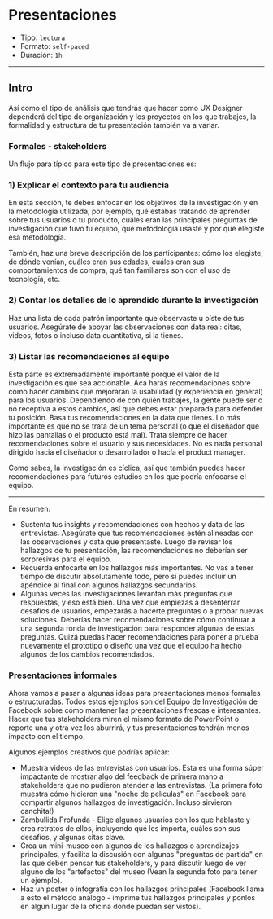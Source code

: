 # Presentaciones

- Tipo: `lectura`
- Formato: `self-paced`
- Duración: `1h`

***

## Intro

Así como el tipo de análisis que tendrás que hacer como UX Designer dependerá
del tipo de organización y los proyectos en los que trabajes, la formalidad y
estructura de tu presentación también va a variar.

### Formales - stakeholders

Un flujo para típico para este tipo de presentaciones es:

### 1)  Explicar el contexto para tu audiencia

En esta sección, te debes enfocar en los objetivos de la investigación y en la
metodología utilizada, por ejemplo, qué estabas tratando de aprender sobre tus
usuarios o tu producto, cuáles eran las principales preguntas de investigación
que tuvo tu equipo, qué metodología usaste y por qué elegiste esa metodología. 

También, haz una breve descripción de los participantes: cómo los elegiste, de
dónde venían, cuáles eran sus edades, cuáles eran sus comportamientos de compra,
qué tan familiares son con el uso de tecnología, etc.

### 2) Contar los detalles de lo aprendido durante la investigación

Haz una lista de cada patrón importante que observaste u oíste de tus usuarios.
Asegúrate de apoyar las observaciones con data real: citas, videos, fotos o
incluso data cuantitativa, si la tienes.

### 3) Listar las recomendaciones al equipo

Esta parte es extremadamente importante porque el valor de la investigación es
que sea accionable. Acá harás recomendaciones sobre cómo hacer cambios que
mejorarán la usabilidad (y experiencia en general) para los usuarios.
Dependiendo de con quién trabajes, la gente puede ser o no receptiva a estos
cambios, así que debes estar preparada para defender tu posición. Basa tus
recomendaciones en la data que tienes. Lo más importante es que no se trata de
un tema personal (o que el diseñador que hizo las pantallas o el producto está
mal). Trata siempre de hacer recomendaciones sobre el usuario y sus necesidades.
No es nada personal dirigido hacia el diseñador o desarrollador o hacía el
product manager.

Como sabes, la investigación es cíclica, así que también puedes hacer
recomendaciones para futuros estudios en los que podría enfocarse el equipo.

***

En resumen:

* Sustenta tus insights y recomendaciones con hechos y data de las entrevistas.
  Asegúrate que tus recomendaciones estén alineadas con las observaciones y data
  que presentaste. Luego de revisar los hallazgos de tu presentación, las
  recomendaciones no deberían ser sorpresivas para el equipo.
* Recuerda enfocarte en los hallazgos más importantes. No vas a tener tiempo de
  discutir absolutamente todo, pero sí puedes incluir un apéndice al final con
  algunos hallazgos secundarios.
* Algunas veces las investigaciones levantan más preguntas que respuestas, y
  eso está bien. Una vez que empiezas a desenterrar desafíos de usuarios,
  empezarás a hacerte preguntas o a probar nuevas soluciones. Deberías hacer
  recomendaciones sobre cómo continuar a una segunda ronda de investigación para
  responder algunas de estas preguntas. Quizá puedas hacer recomendaciones para
  poner a prueba nuevamente el prototipo o diseño una vez que el equipo ha hecho
  algunos de los cambios recomendados.


### Presentaciones informales

Ahora vamos a pasar a algunas ideas para presentaciones menos formales o
estructuradas. Todos estos ejemplos son del Equipo de Investigación de Facebook
sobre cómo mantener las presentaciones frescas e interesantes. Hacer que tus
stakeholders miren el mismo formato de PowerPoint o reporte una y otra vez los
aburrirá, y tus presentaciones tendrán menos impacto con el tiempo.

Algunos ejemplos creativos que podrías aplicar:

* Muestra videos de las entrevistas con usuarios. Esta es una forma súper
  impactante de mostrar algo del feedback de primera mano a stakeholders que no
  pudieron atender a las entrevistas. (La primera foto muestra cómo hicieron una
  "noche de películas" en Facebook para compartir algunos hallazgos de
  investigación. Incluso sirvieron canchita!)
* Zambullida Profunda - Elige algunos usuarios con los que hablaste y crea
  retratos de ellos, incluyendo qué les importa, cuáles son sus desafíos, y
  algunas citas clave.
* Crea un mini-museo con algunos de los hallazgos o aprendizajes principales, y
  facilita la discusión con algunas "preguntas de partida" en las que deben
  pensar tus stakeholders, y para discutir luego de ver alguno de los
  "artefactos" del museo (Vean la segunda foto para tener un ejemplo).
* Haz un poster o infografía con los hallazgos principales (Facebook llama a
  esto el método análogo - imprime tus hallazgos principales y ponlos en algún
  lugar de la oficina donde puedan ser vistos).
  